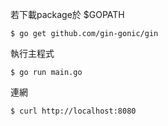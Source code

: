 若下載package於 $GOPATH
```
$ go get github.com/gin-gonic/gin
```
執行主程式
```
$ go run main.go
```
連網
```
$ curl http://localhost:8080
```